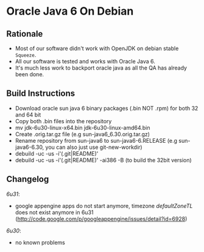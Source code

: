 Oracle Java 6 On Debian
=======================

Rationale
---------
 * Most of our software didn't work with OpenJDK on debian stable `Squeeze`.
 * All our software is tested and works with Oracle Java 6.
 * It's much less work to backport oracle java as all the QA has
      already been done.


Build Instructions
------------------
- Download oracle sun java 6 binary packages (.bin NOT .rpm) for both 32 and 64 bit
- Copy both .bin files into the repository
- mv jdk-6u30-linux-x64.bin jdk-6u30-linux-amd64.bin
- Create .orig.tar.gz file (e.g sun-java6_6.30.orig.tar.gz)
- Rename repository from sun-java6 to sun-java6-6.RELEASE (e.g sun-java6-6.30, you can also just use git-new-workdir)
- debuild -uc -us -i'(.git|README)'
- debuild -uc -us -i'(.git|README)' -ai386 -B   (to build the 32bit version)


Changelog
---------

*6u31*:

- google appengine apps do not start anymore, timezone _defaultZoneTL_ does not exist anymore in 6u31 (http://code.google.com/p/googleappengine/issues/detail?id=6928)

*6u30*:

- no known problems
